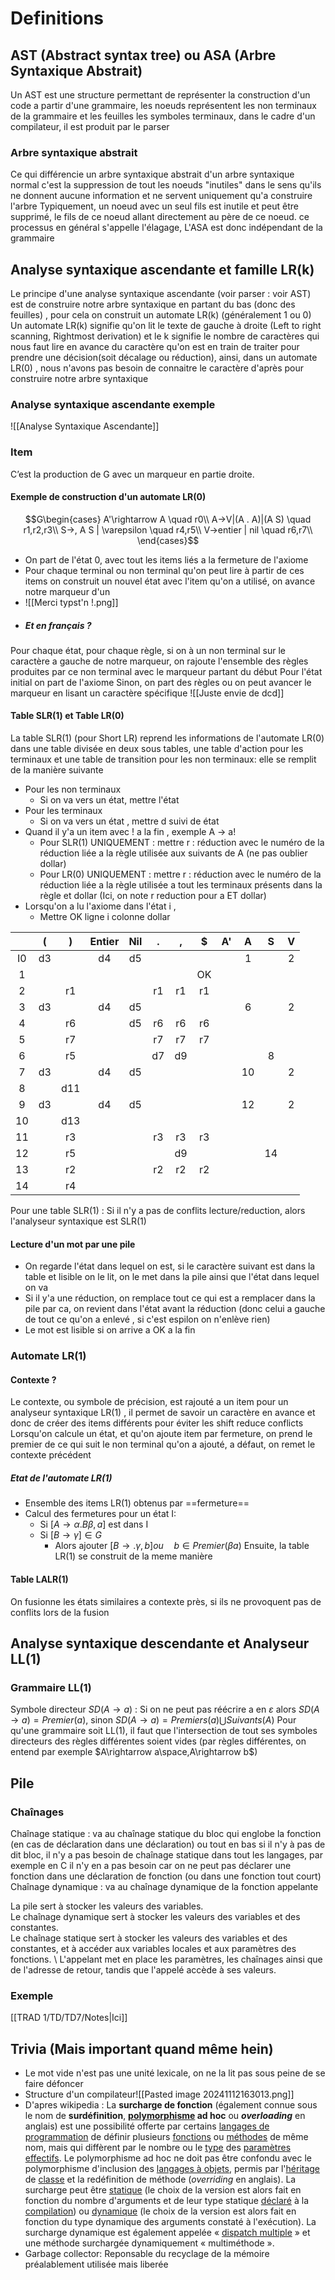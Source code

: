 # Definitions
## AST (Abstract syntax tree) ou ASA (Arbre Syntaxique Abstrait)
Un AST est une structure permettant de représenter la construction d'un code a partir d'une grammaire, les noeuds représentent les non terminaux de la grammaire et les feuilles les symboles terminaux, dans le cadre d'un compilateur, il est produit par le parser
### Arbre syntaxique abstrait
Ce qui différencie un arbre syntaxique abstrait d'un arbre syntaxique normal c'est la suppression de tout les noeuds "inutiles" dans le sens qu'ils ne donnent aucune information et ne servent uniquement qu'a construire l'arbre
Typiquement, un noeud avec un seul fils est inutile et peut être supprimé, le fils de ce noeud allant directement au père de ce noeud. ce processus en général s'appelle l'élagage, L'ASA est donc indépendant de la grammaire
## Analyse syntaxique ascendante et famille LR(k)
Le principe d'une analyse syntaxique ascendante (voir parser : voir AST) est de construire notre arbre syntaxique en partant du bas (donc des feuilles) , pour cela on construit un automate LR(k) (généralement 1 ou 0)
Un automate LR(k) signifie qu'on lit le texte de gauche à droite (Left to right scanning, Rightmost derivation) et le k signifie le nombre de caractères qui nous faut lire en avance du caractère qu'on est en train de traiter pour prendre une décision(soit décalage ou réduction), ainsi, dans un  automate LR(0) , nous n'avons pas besoin de connaitre le caractère d'après pour construire notre arbre syntaxique
### Analyse syntaxique ascendante exemple
![[Analyse Syntaxique Ascendante]]
### Item
C’est la production de G avec un marqueur en partie droite. 
#### Exemple de construction d'un automate LR(0)
$$G\begin{cases}
A'\rightarrow A \quad r0\\
A->V|(A . A)|(A S) \quad r1,r2,r3\\
S->, A S | \varepsilon \quad r4,r5\\ 
V->entier | nil \quad r6,r7\\ 
\end{cases}$$

- On part de l'état 0, avec tout les items liés a la fermeture de l'axiome
- Pour chaque terminal ou non terminal qu'on peut lire à partir de ces items on construit un nouvel état avec l'item qu'on a utilisé, on avance notre marqueur d'un
- ![[Merci typst'n !.png]]
- ##### Et en français ?
Pour chaque état, pour chaque règle, si on à un non terminal sur le caractère a gauche de notre marqueur, on rajoute l'ensemble des règles produites par ce non terminal avec le marqueur partant du début
Pour l'état initial on part de l'axiome
Sinon, on part des règles ou on peut avancer le marqueur en lisant un caractère spécifique
![[Juste envie de dcd]]
#### Table SLR(1) et Table LR(0)
La table SLR(1) (pour Short LR) reprend les informations de l'automate LR(0) dans une table divisée en deux sous tables, une table d'action pour les terminaux et une table de transition pour les non terminaux: elle se remplit de la manière suivante
- Pour les non terminaux
	- Si on va vers un état, mettre l'état
- Pour les terminaux
	- Si on va vers un état , mettre d suivi de état
- Quand il y'a un item avec ! a la fin , exemple A -> a!
	- Pour SLR(1) UNIQUEMENT : mettre r : réduction avec le numéro de la réduction liée a la règle utilisée aux suivants de A (ne pas oublier dollar)
	- Pour LR(0) UNIQUEMENT : mettre r : réduction avec le numéro de la réduction liée a la règle utilisée a tout les terminaux présents dans la règle et dollar (Ici, on note r reduction pour a ET dollar)
- Lorsqu'on a lu l'axiome dans l'état i , 
	- Mettre OK ligne i colonne dollar

|     |  (  |  )  | Entier | Nil |  .  |  ,  |  $  | A'  |  A  |  S  |  V  |
| :-: | :-: | :-: | :----: | :-: | :-: | :-: | :-: | :-: | :-: | :-: | :-: |
| I0  | d3  |     |   d4   | d5  |     |     |     |     |  1  |     |  2  |
|  1  |     |     |        |     |     |     | OK  |     |     |     |     |
|  2  |     | r1  |        |     | r1  | r1  | r1  |     |     |     |     |
|  3  | d3  |     |   d4   | d5  |     |     |     |     |  6  |     |  2  |
|  4  |     | r6  |        | d5  | r6  | r6  | r6  |     |     |     |     |
|  5  |     | r7  |        |     | r7  | r7  | r7  |     |     |     |     |
|  6  |     | r5  |        |     | d7  | d9  |     |     |     |  8  |     |
|  7  | d3  |     |   d4   | d5  |     |     |     |     | 10  |     |  2  |
|  8  |     | d11 |        |     |     |     |     |     |     |     |     |
|  9  | d3  |     |   d4   | d5  |     |     |     |     | 12  |     |  2  |
| 10  |     | d13 |        |     |     |     |     |     |     |     |     |
| 11  |     | r3  |        |     | r3  | r3  | r3  |     |     |     |     |
| 12  |     | r5  |        |     |     | d9  |     |     |     | 14  |     |
| 13  |     | r2  |        |     | r2  | r2  | r2  |     |     |     |     |
| 14  |     | r4  |        |     |     |     |     |     |     |     |     |
Pour une table SLR(1) : Si il n'y a pas de conflits lecture/reduction, alors l'analyseur syntaxique est SLR(1)
#### Lecture d'un mot par une pile
- On regarde l'état dans lequel on est, si le caractère suivant est dans la table et lisible on le lit, on le met dans la pile ainsi que l'état dans lequel on va
- Si il y'a une réduction, on remplace tout ce qui est a remplacer dans la pile par ca, on revient dans l'état avant la réduction (donc celui a gauche de tout ce qu'on a enlevé , si c'est espilon on n'enlève rien)
- Le mot est lisible si on arrive a OK a la fin
### Automate LR(1)
#### Contexte ?
Le contexte, ou symbole de précision, est rajouté a un item pour un analyseur syntaxique LR(1) , il permet de savoir un caractère en avance et donc de créer des items différents pour éviter les shift reduce conflicts
Lorsqu'on calcule un état, et qu'on ajoute item par fermeture, on prend le premier de ce qui suit le non terminal qu'on a ajouté, a défaut, on remet le contexte précédent
##### Etat de l'automate LR(1)
- Ensemble des items LR(1) obtenus par ==fermeture==
- Calcul des fermetures pour un état I:
	- Si $[A \rightarrow \alpha .B \beta,a]$  est dans I
	- Si $[B \rightarrow \gamma ]\in G$
		- Alors ajouter $[B \rightarrow .\gamma ,b]ou \quad b \in Premier(\beta a)$
Ensuite, la table LR(1) se construit de la meme manière
#### Table LALR(1)
On fusionne les états similaires a contexte près, si ils ne provoquent pas de conflits lors de la fusion
## Analyse syntaxique descendante et Analyseur LL(1)
### Grammaire LL(1)
Symbole directeur $SD(A\rightarrow a)$ : Si on ne peut pas réécrire a en $\varepsilon$ alors $SD(A\rightarrow a)=Premier(a)$, sinon $SD(A\rightarrow a)=Premiers(a) \bigcup Suivants(A)$
Pour qu'une grammaire soit LL(1), il faut que l'intersection de tout ses symboles directeurs des règles différentes soient vides (par règles différentes, on entend par exemple $A\rightarrow a\space,A\rightarrow b$)


## Pile
### Chaînages
Chaînage statique : va au chaînage statique du bloc qui englobe la fonction (en cas de déclaration dans une déclaration) ou tout en bas si il n'y à pas de dit bloc, il n'y a pas besoin de chaînage statique dans tout les langages, par exemple en C il n'y en a pas besoin car on ne peut pas déclarer une fonction dans une déclaration de fonction (ou dans une fonction tout court)
Chaînage dynamique : va au chaînage dynamique de la fonction appelante

La pile sert à stocker les valeurs des variables. \
  Le chaînage dynamique sert à stocker les valeurs des variables et des constantes. \
  Le chaînage statique sert à stocker les valeurs des variables et des constantes, et à accéder aux variables locales et aux paramètres des fonctions. \ 
  L'appelant met en place les paramètres, les chaînages ainsi que de l'adresse de retour, tandis que l'appelé accède à ses valeurs.
### Exemple
[[TRAD 1/TD/TD7/Notes|Ici]]

## Trivia (Mais important quand même hein)
- Le mot vide n'est pas une unité lexicale, on ne la lit pas sous peine de se faire défoncer
- Structure d'un compilateur![[Pasted image 20241112163013.png]]
- D'apres wikipedia : La **surcharge de fonction** (également connue sous le nom de **surdéfinition**, **[polymorphisme](https://fr.wikipedia.org/wiki/Polymorphisme_(informatique) "Polymorphisme (informatique)") ad hoc** ou _**overloading**_ en anglais) est une possibilité offerte par certains [langages de programmation](https://fr.wikipedia.org/wiki/Langage_de_programmation "Langage de programmation") de définir plusieurs [fonctions](https://fr.wikipedia.org/wiki/Fonction_informatique "Fonction informatique") ou [méthodes](https://fr.wikipedia.org/wiki/M%C3%A9thode_(informatique) "Méthode (informatique)") de même nom, mais qui diffèrent par le nombre ou le [type](https://fr.wikipedia.org/wiki/Type_(informatique) "Type (informatique)") des [paramètres effectifs](https://fr.wikipedia.org/wiki/Param%C3%A8tre_effectif "Paramètre effectif"). Le polymorphisme ad hoc ne doit pas être confondu avec le polymorphisme d'inclusion des [langages à objets](https://fr.wikipedia.org/wiki/Programmation_orient%C3%A9e_objet "Programmation orientée objet"), permis par l'[héritage](https://fr.wikipedia.org/wiki/H%C3%A9ritage_(informatique) "Héritage (informatique)") de [classe](https://fr.wikipedia.org/wiki/Classe_(informatique) "Classe (informatique)") et la redéfinition de méthode (_overriding_ en anglais). La surcharge peut être [statique](https://fr.wikipedia.org/wiki/Typage_statique "Typage statique") (le choix de la version est alors fait en fonction du nombre d'arguments et de leur type statique [déclaré](https://fr.wikipedia.org/wiki/D%C3%A9claration_(informatique) "Déclaration (informatique)") à la [compilation](https://fr.wikipedia.org/wiki/Compilateur "Compilateur")) ou [dynamique](https://fr.wikipedia.org/wiki/Typage_dynamique "Typage dynamique") (le choix de la version est alors fait en fonction du type dynamique des arguments constaté à l'exécution). La surcharge dynamique est également appelée « [dispatch multiple](https://fr.wikipedia.org/wiki/Dispatch_multiple "Dispatch multiple") » et une méthode surchargée dynamiquement « multiméthode ».
- Garbage collector: Reponsable du recyclage de la mémoire préalablement utilisée mais liberée